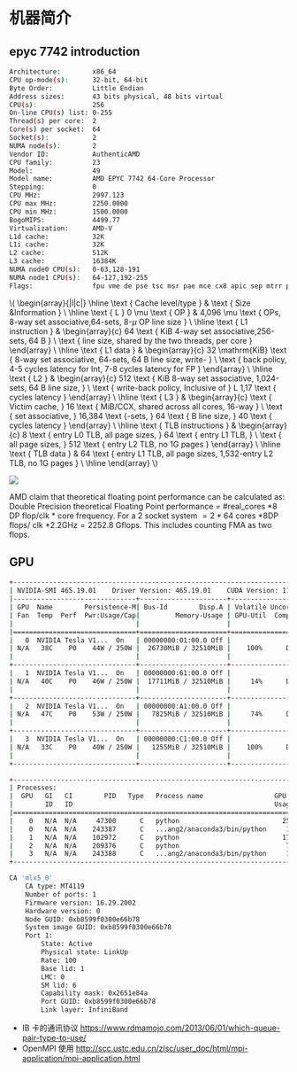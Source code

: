 # 机器简介
## epyc 7742 introduction
```bash
Architecture:        x86_64
CPU op-mode(s):      32-bit, 64-bit
Byte Order:          Little Endian
Address sizes:       43 bits physical, 48 bits virtual
CPU(s):              256
On-line CPU(s) list: 0-255
Thread(s) per core:  2
Core(s) per socket:  64
Socket(s):           2
NUMA node(s):        2
Vendor ID:           AuthenticAMD
CPU family:          23
Model:               49
Model name:          AMD EPYC 7742 64-Core Processor
Stepping:            0
CPU MHz:             2997.123
CPU max MHz:         2250.0000
CPU min MHz:         1500.0000
BogoMIPS:            4499.77
Virtualization:      AMD-V
L1d cache:           32K
L1i cache:           32K
L2 cache:            512K
L3 cache:            16384K
NUMA node0 CPU(s):   0-63,128-191
NUMA node1 CPU(s):   64-127,192-255
Flags:               fpu vme de pse tsc msr pae mce cx8 apic sep mtrr pge mca cmov pat pse36 clflush mmx fxsr sse sse2 ht syscall nx mmxext fxsr_opt pdpe1gb rdtscp lm constant_tsc rep_good nopl xtopology nonstop_tsc cpuid extd_apicid aperfmperf pni pclmulqdq monitor ssse3 fma cx16 sse4_1 sse4_2 x2apic movbe popcnt aes xsave avx f16c rdrand lahf_lm cmp_legacy svm extapic cr8_legacy abm sse4a misalignsse 3dnowprefetch osvw ibs skinit wdt tce topoext perfctr_core perfctr_nb bpext perfctr_llc mwaitx cpb cat_l3 cdp_l3 hw_pstate sme ssbd sev ibrs ibpb stibp vmmcall fsgsbase bmi1 avx2 smep bmi2 cqm rdt_a rdseed adx smap clflushopt clwb sha_ni xsaveopt xsavec xgetbv1 xsaves cqm_llc cqm_occup_llc cqm_mbm_total cqm_mbm_local clzero irperf xsaveerptr arat npt lbrv svm_lock nrip_save tsc_scale vmcb_clean flushbyasid decodeassists pausefilter pfthreshold avic v_vmsave_vmload vgif umip rdpid overflow_recov succor smca
```

\\(
\begin{array}{|l|c|}
\hline \text { Cache level/type } & \text { Size \&Information } \\
\hline \text { L } 0 \mu \text { OP } & 4,096 \mu \text { OPs, 8-way set associative,64-sets, 8-$\mu$ OP line size } \\
\hline \text { L1 instruction } & \begin{array}{c}
64 \text { KiB 4-way set associative,256-sets, 64 B } \\
\text { line size, shared by the two threads, per core }
\end{array} \\
\hline \text { L1 data } & \begin{array}{c}
32 \mathrm{KiB} \text { 8-way set associative, 64-sets, 64 B line size, write- } \\
\text { back policy, 4-5 cycles latency for Int, 7-8 cycles latency for FP }
\end{array} \\
\hline \text { L2 } & \begin{array}{c}
512 \text { KiB 8-way set associative, 1,024-sets, 64 B line size, } \\
\text { write-back policy, Inclusive of } L 1,17 \text { cycles latency }
\end{array} \\
\hline \text { L3 } & \begin{array}{c}
\text { Victim cache, } 16 \text { MiB/CCX, shared across all cores, 16-way } \\
\text { set associative, } 16,384 \text {-sets, } 64 \text { B line size, } 40 \text { cycles latency }
\end{array} \\
\hline \text { TLB instructions } & \begin{array}{c}
8 \text { entry L0 TLB, all page sizes, } 64 \text { entry L1 TLB, } \\
\text { all page sizes, } 512 \text { entry L2 TLB, no 1G pages }
\end{array} \\
\hline \text { TLB data } & 64 \text { entry L1 TLB, all page sizes, 1,532-entry L2 TLB, no 1G pages } \\
\hline
\end{array}
\\)

![](https://en.wikichip.org/w/images/thumb/f/f2/zen_2_core_diagram.svg/1800px-zen_2_core_diagram.svg.png)

AMD claim that theoretical floating point performance can be calculated as: Double Precision theoretical Floating Point performance $=$ #real_cores $* 8$ DP flop/clk $*$ core frequency. For a 2 socket system $=2 * 64$ cores $* 8 \mathrm{DP}$ flops/ clk $* 2.2 \mathrm{GHz}=2252.8$ Gflops. This includes counting FMA as two flops.

## GPU

```bash
+-----------------------------------------------------------------------------+
| NVIDIA-SMI 465.19.01    Driver Version: 465.19.01    CUDA Version: 11.3     |
|-------------------------------+----------------------+----------------------+
| GPU  Name        Persistence-M| Bus-Id        Disp.A | Volatile Uncorr. ECC |
| Fan  Temp  Perf  Pwr:Usage/Cap|         Memory-Usage | GPU-Util  Compute M. |
|                               |                      |               MIG M. |
|===============================+======================+======================|
|   0  NVIDIA Tesla V1...  On   | 00000000:01:00.0 Off |                    0 |
| N/A   38C    P0    44W / 250W |  26730MiB / 32510MiB |    100%      Default |
|                               |                      |                  N/A |
+-------------------------------+----------------------+----------------------+
|   1  NVIDIA Tesla V1...  On   | 00000000:61:00.0 Off |                    0 |
| N/A   40C    P0    46W / 250W |  17711MiB / 32510MiB |     14%      Default |
|                               |                      |                  N/A |
+-------------------------------+----------------------+----------------------+
|   2  NVIDIA Tesla V1...  On   | 00000000:A1:00.0 Off |                    0 |
| N/A   47C    P0    53W / 250W |   7825MiB / 32510MiB |     74%      Default |
|                               |                      |                  N/A |
+-------------------------------+----------------------+----------------------+
|   3  NVIDIA Tesla V1...  On   | 00000000:C1:00.0 Off |                    0 |
| N/A   33C    P0    40W / 250W |   1255MiB / 32510MiB |    100%      Default |
|                               |                      |                  N/A |
+-------------------------------+----------------------+----------------------+

+-----------------------------------------------------------------------------+
| Processes:                                                                  |
|  GPU   GI   CI        PID   Type   Process name                  GPU Memory |
|        ID   ID                                                   Usage      |
|=============================================================================|
|    0   N/A  N/A     47300      C   python                          25475MiB |
|    0   N/A  N/A    243387      C   ...ang2/anaconda3/bin/python     1251MiB |
|    1   N/A  N/A    102972      C   python                          17707MiB |
|    2   N/A  N/A    209376      C   python                           7821MiB |
|    3   N/A  N/A    243388      C   ...ang2/anaconda3/bin/python     1251MiB |
+-----------------------------------------------------------------------------+
```


```bash
CA 'mlx5_0'
	CA type: MT4119
	Number of ports: 1
	Firmware version: 16.29.2002
	Hardware version: 0
	Node GUID: 0xb8599f0300e66b78
	System image GUID: 0xb8599f0300e66b78
	Port 1:
		State: Active
		Physical state: LinkUp
		Rate: 100
		Base lid: 1
		LMC: 0
		SM lid: 6
		Capability mask: 0x2651e84a
		Port GUID: 0xb8599f0300e66b78
		Link layer: InfiniBand
```
- IB 卡的通讯协议 https://www.rdmamojo.com/2013/06/01/which-queue-pair-type-to-use/
- OpenMPI 使用 http://scc.ustc.edu.cn/zlsc/user_doc/html/mpi-application/mpi-application.html
